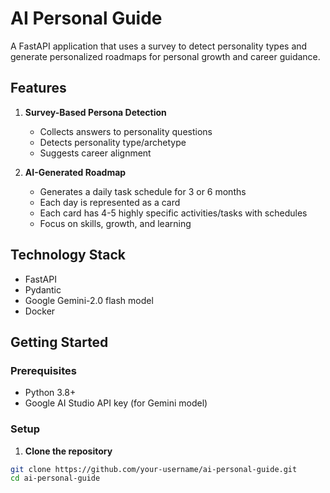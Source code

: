 # AI Personal Guide

A FastAPI application that uses a survey to detect personality types and generate personalized roadmaps for personal growth and career guidance.

## Features

1. **Survey-Based Persona Detection**
   - Collects answers to personality questions
   - Detects personality type/archetype
   - Suggests career alignment

2. **AI-Generated Roadmap**
   - Generates a daily task schedule for 3 or 6 months
   - Each day is represented as a card
   - Each card has 4-5 highly specific activities/tasks with schedules
   - Focus on skills, growth, and learning

## Technology Stack

- FastAPI
- Pydantic
- Google Gemini-2.0 flash model
- Docker

## Getting Started

### Prerequisites

- Python 3.8+
- Google AI Studio API key (for Gemini model)

### Setup

1. **Clone the repository**

```bash
git clone https://github.com/your-username/ai-personal-guide.git
cd ai-personal-guide